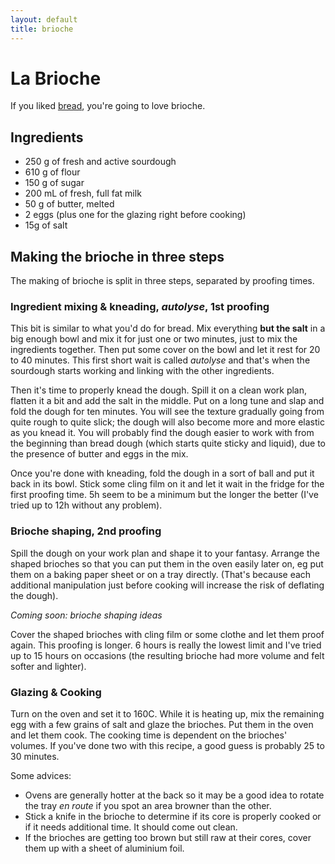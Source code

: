 ```yaml
---
layout: default
title: brioche
---
```


# La Brioche

If you liked [bread](pain.html), you're going to love brioche.


## Ingredients

* 250 g of fresh and active sourdough
* 610 g of flour
* 150 g of sugar
* 200 mL of fresh, full fat milk
* 50 g of butter, melted
* 2 eggs (plus one for the glazing right before cooking)
* 15g of salt


## Making the brioche in three steps

The making of brioche is split in three steps, separated by proofing times.


### Ingredient mixing & kneading, *autolyse*, 1st proofing

This bit is similar to what you'd do for bread. Mix everything **but the salt**
in a big enough bowl and mix it for just one or two minutes, just to mix the
ingredients together. Then put some cover on the bowl and let it rest for 20 to
40 minutes. This first short wait is called *autolyse* and that's when the
sourdough starts working and linking with the other ingredients.


Then it's time to properly knead the dough. Spill it on a clean work plan,
flatten it a bit and add the salt in the middle. Put on a long tune and slap and
fold the dough for ten minutes. You will see the texture gradually going from
quite rough to quite slick; the dough will also become more and more elastic as
you knead it. You will probably find the dough easier to work with from the
beginning than bread dough (which starts quite sticky and liquid), due to the
presence of butter and eggs in the mix.


Once you're done with kneading, fold the dough in a sort of ball and put it back
in its bowl. Stick some cling film on it and let it wait in the fridge for the
first proofing time. 5h seem to be a minimum but the longer the better (I've
tried up to 12h without any problem).


### Brioche shaping, 2nd proofing

Spill the dough on your work plan and shape it to your fantasy. Arrange the
shaped brioches so that you can put them in the oven easily later on, eg put
them on a baking paper sheet or on a tray directly. (That's because each
additional manipulation just before cooking will increase the risk of deflating
the dough).

*Coming soon: brioche shaping ideas*

Cover the shaped brioches with cling film or some clothe and let them proof
again. This proofing is longer. 6 hours is really the lowest limit and I've
tried up to 15 hours on occasions (the resulting brioche had more volume and
felt softer and lighter).


### Glazing & Cooking

Turn on the oven and set it to 160C. While it is heating up, mix the remaining
egg with a few grains of salt and glaze the brioches. Put them in the oven and
let them cook. The cooking time is dependent on the brioches' volumes. If you've
done two with this recipe, a good guess is probably 25 to 30 minutes.

Some advices:

* Ovens are generally hotter at the back so it may be a good idea to rotate the
tray *en route* if you spot an area browner than the other.
* Stick a knife in the brioche to determine if its core is properly cooked or if
it needs additional time. It should come out clean.
* If the brioches are getting too brown but still raw at their cores, cover them
up with a sheet of aluminium foil.

